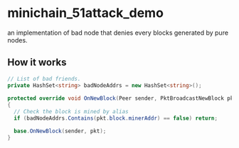# minichain_51attack_demo

an implementation of bad node that denies every blocks generated by pure nodes.


How it works
----
```cs
// List of bad friends.
private HashSet<string> badNodeAddrs = new HashSet<string>();
        
protected override void OnNewBlock(Peer sender, PktBroadcastNewBlock pkt)
{
  // Check the block is mined by alias
  if (badNodeAddrs.Contains(pkt.block.minerAddr) == false) return;

  base.OnNewBlock(sender, pkt);
}
```

